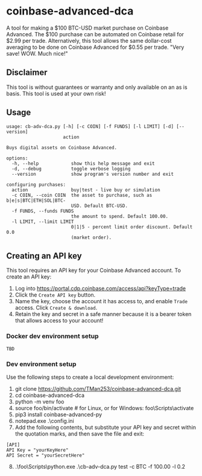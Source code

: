 # coinbase-advanced-dca
A tool for making a $100 BTC-USD market purchase on Coinbase Advanced. The $100 purchase can be automated on Coinbase retail for $2.99 per trade. Alternatively, this tool allows the same dollar-cost averaging to be done on Coinbase Advanced for $0.55 per trade. "Very save! WOW. Much nice!"

## Disclaimer
This tool is without guarantees or warranty and only available on an as is basis.  This tool is used at your own risk!

## Usage
```
usage: cb-adv-dca.py [-h] [-c COIN] [-f FUNDS] [-l LIMIT] [-d] [--version]
                     action

Buys digital assets on Coinbase Advanced.

options:
  -h, --help            show this help message and exit
  -d, --debug           toggle verbose logging
  --version             show program's version number and exit

configuring purchases:
  action                buy|test - live buy or simulation
  -c COIN, --coin COIN  the asset to purchase, such as b|e|s|BTC|ETH|SOL|BTC-   
                        USD. Default BTC-USD.
  -f FUNDS, --funds FUNDS
                        the amount to spend. Default 100.00.
  -l LIMIT, --limit LIMIT
                        0|1|5 - percent limit order discount. Default 0.0       
                        (market order).
```

## Creating an API key
This tool requires an API key for your Coinbase Advanced account.  To create an API key:
1. Log into https://portal.cdp.coinbase.com/access/api?keyType=trade
2. Click the `Create API key` button.
3. Name the key, choose the account it has access to, and enable `Trade` access.  Click `Create & download`.
4. Retain the key and secret in a safe manner because it is a bearer token that allows access to your account!

### Docker dev environment setup
`TBD`

### Dev environment setup
Use the following steps to create a local development environment:
1. git clone https://github.com/TMan253/coinbase-advanced-dca.git
2. cd coinbase-advanced-dca
3. python -m venv foo
4. source foo/bin/activate   # for Linux, or for Windows:  foo\Scripts\activate
5. pip3 install coinbase-advanced-py
6. notepad.exe .\config.ini
7. Add the following contents, but substitute your API key and secret within the quotation marks, and then save the file and exit:
```
[API]
API Key = "yourKeyHere"
API Secret = "yourSecretHere"
```
8. .\foo\Scripts\python.exe .\cb-adv-dca.py test -c BTC -f 100.00 -l 0.2
